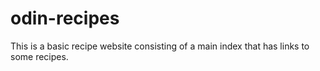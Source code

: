 # odin-recipes
This is a basic recipe website consisting of a main index that has links to some recipes.